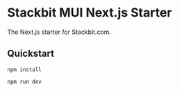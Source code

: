 # Stackbit MUI Next.js Starter

The Next.js starter for Stackbit.com.

## Quickstart

```
npm install
```

```
npm run dev
```
